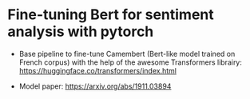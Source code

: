 # Fine-tuning Bert for sentiment analysis with pytorch

* Base pipeline to fine-tune Camembert (Bert-like model trained on French corpus) with the help of the awesome Transformers librairy:
https://huggingface.co/transformers/index.html

* Model paper:
https://arxiv.org/abs/1911.03894
